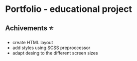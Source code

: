 # Portfolio - educational project

## Achivements ⭐️
 - create HTML layout
 - add styles using SCSS preproccessor
 - adapt desing to the different screen sizes
